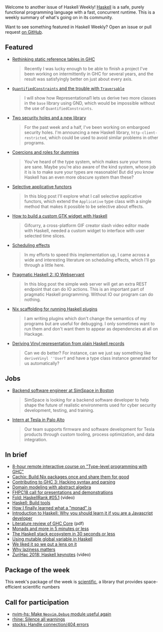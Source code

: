 Welcome to another issue of Haskell Weekly!
[Haskell](https://www.haskell.org) is a safe, purely functional programming language with a fast, concurrent runtime.
This is a weekly summary of what's going on in its community.

Want to see something featured in Haskell Weekly?
Open an issue or pull request [on GitHub](https://github.com/haskellweekly/haskellweekly.github.io).

## Featured

-   [Rethinking static reference tables in GHC](https://simonmar.github.io/posts/2018-06-22-New-SRTs.html)

    > Recently I was lucky enough to be able to finish a project I've been working on intermittently in GHC for several years, and the result was satisfyingly better on just about every axis.

-   [`QuantifiedConstraints` and the trouble with `Traversable`](https://ryanglscott.github.io/2018/06/22/quantifiedconstraints-and-the-trouble-with-traversable/)

    > I will show how Representational1 lets us derive two more classes in the `base` library using GND, which would be impossible without the use of `QuantifiedConstraints`.

-   [Two security holes and a new library](https://joeyh.name/blog/entry/two_security_holes_and_a_new_library/)

    > For the past week and a half, I've been working on embargoed security holes. I'm announcing a new Haskell library, `http-client-restricted`, which could be used to avoid similar problems in other programs.

-   [Coercions and roles for dummies](http://reasonablypolymorphic.com/blog/roles/)

    > You've heard of the type system, which makes sure your terms are sane. Maybe you're also aware of the kind system, whose job it is is to make sure your types are reasonable! But did you know Haskell has an even more obscure system than these?

-   [Selective applicative functors](https://blogs.ncl.ac.uk/andreymokhov/selective/)

    > In this blog post I'll explore what I call selective applicative functors, which extend the `Applicative` type class with a single method that makes it possible to be selective about effects.

-   [How to build a custom GTK widget with Haskell](https://codeburst.io/how-to-build-a-custom-gtk-widget-with-haskell-eaff04a6262)

    > Gifcurry, a cross-platform GIF creator slash video editor made with Haskell, needed a custom widget to interface with user selected time slices.

-   [Scheduling effects](https://doisinkidney.com/posts/2018-06-23-scheduling-effects.html)

    > In my efforts to speed this implementation up, I came across a wide and interesting literature on scheduling effects, which I'll go through a little here.

-   [Pragmatic Haskell 2: IO Webservant](https://jappieklooster.nl/pragmatic-haskell-ii-io-webservant.html)

    > In this blog post the simple web server will get an extra REST endpoint that can do IO actions. This is an important part of pragmatic Haskell programming. Without IO our program can do nothing.

-   [Nix scaffolding for running Haskell plugins](https://mpickering.github.io/posts/2018-06-24-haskell-nix-plugins.html)

    > I am writing plugins which don't change the semantics of my programs but are useful for debugging. I only sometimes want to run them and don't want them to appear as dependencies at all on Hackage.

-   [Deriving Vinyl representation from plain Haskell records](https://www.gagandeepbhatia.com/blog/deriving-vinyl-representation-from-plain-haskell-records/)

    > Can we do better? For instance, can we just say something like `deriveVinyl ''UserT` and have a type class instance generated for us automatically?

## Jobs

-   [Backend software engineer at SimSpace in Boston](https://angel.co/simspace/jobs/64261-software-engineer-backend)

    > SimSpace is looking for a backend software developer to help shape the future of realistic environments used for cyber security development, testing, and training.

-   [Intern at Tesla in Palo Alto](https://np.reddit.com/r/haskell/comments/8smtw0/fall_2018_internship_opportunity_with_tesla_inc/)

    > Our team supports firmware and software development for Tesla products through custom tooling, process optimization, and data integration.

## In brief

-   [8-hour remote interactive course on "Type-level programming with GHC"](https://www.well-typed.com/blog/2018/06/remote-interactive-type-level-programming-course/)
-   [Cachix: Build Nix packages once and share them for good](https://cachix.org)
-   [Contributing to GHC 3: Hacking syntax and parsing](https://mmhaskell.com/blog/2018/6/25/contributing-to-ghc-3-hacking-syntax-and-parsing)
-   [Domain modeling with abstract algebra](https://medium.com/@reidev275/domain-modeling-with-abstract-algebra-47f8f9e0d012)
-   [FHPC18 call for presentations and demonstrations](https://icfp18.sigplan.org/track/FHPC-2018-papers#FHPC18-Call-for-Presentations-and-Demonstrations)
-   [Fold: HaskellRank #05.1](https://www.youtube.com/watch?v=24XK4LPoCXc) (video)
-   [Haskell: Build tools](https://kowainik.github.io/posts/2018-06-21-haskell-build-tools.html)
-   [How I finally learned what a "monad" is](https://www.bsima.me/clog/how-i-learned-monads.html)
-   [Introduction to Haskell: Why you should learn it if you are a Javascript developer](https://medium.com/@manojsinghnegi/introduction-to-haskell-why-you-should-learn-it-if-you-are-a-javascript-developer-a7f7410c16c4)
-   [Literature review of GHC Core](https://github.com/xnning/GHC-Core-Literature-Review/blob/e650e0d26f45242a0705722f533403dac3a069f7/doc/doc.pdf) (pdf)
-   [Monads and more in 5 minutes or less](https://hackernoon.com/monads-and-more-in-5-minutes-or-less-80d71f19dc11)
-   [The Haskell stack ecosystem in 30 seconds or less](https://chrisconlan.com/the-haskell-package-ecosystem-in-30-seconds-or-less/)
-   [Using mutable global variable in Haskell](https://siskam.link/2018-06-22-using-mutable-global-variable-in-haskell.html)
-   [We liked it so we put a lens on it](https://np.reddit.com/r/haskell/comments/8sxxsu/we_liked_it_so_we_put_a_lens_on_it/)
-   [Why laziness matters](https://benlynn.blogspot.com/2018/06/why-laziness-matters.html)
-   [ZuriHac 2018: Haskell keynotes](https://www.youtube.com/playlist?list=PLOvRW_utVPVlMaey1LnM1FWGnJwztEz5O) (video)

## Package of the week

This week's package of the week is [scientific](https://hackage.haskell.org/package/scientific-0.3.6.2),
a library that provides space-efficient scientific numbers

## Call for participation

-   [nvim-hs: Make `Neovim.Debug` module useful again](https://github.com/neovimhaskell/nvim-hs/issues/66)
-   [rhine: Silence all warnings](https://github.com/turion/rhine/issues/89)
-   [stocks: Handle connection/404 errors](https://github.com/dabcoder/stocks/issues/37)
